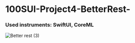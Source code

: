 # 100SUI-Project4-BetterRest-
### Used instruments: SwiftUI, CoreML

![Better rest (3)](https://github.com/Artemaj9/100SUI-Project4-BetterRest-/assets/104516847/def14099-04cb-4183-9b3f-047f942e3b76)
